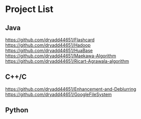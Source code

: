 <h1>Project List</h1>

<h2>Java</h2>


https://github.com/dryadd44651/Flashcard
https://github.com/dryadd44651/Hadoop
https://github.com/dryadd44651/HuaBase
https://github.com/dryadd44651/Maekawa-Algorithm
https://github.com/dryadd44651/Ricart-Agrawala-algorithm

<h2>C++/C</h2>


https://github.com/dryadd44651/Enhancement-and-Deblurring
https://github.com/dryadd44651/GoogleFileSystem


<h2>Python</h2>



